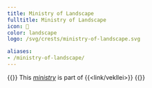 ```yaml
---
title: Ministry of Landscape
fulltitle: Ministry of Landscape
icon: 🌋
color: landscape
logo: /svg/crests/ministry-of-landscape.svg

aliases:
- /ministry-of-landscape/
---
```

{{<note series>}}
 This *[ministry](/ministries/)* is part of {{<link/vekllei>}}
{{</note>}}
